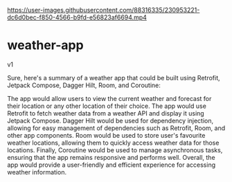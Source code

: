 

https://user-images.githubusercontent.com/88316335/230953221-dc6d0bec-f850-4566-b9fd-e56823af6694.mp4

# weather-app
v1 

Sure, here's a summary of a weather app that could be built using Retrofit, Jetpack Compose, Dagger Hilt, Room, and Coroutine:

The app would allow users to view the current weather and forecast for their location or any other location of their choice.
The app would use Retrofit to fetch weather data from a weather API and display it using Jetpack Compose. Dagger Hilt would be used for dependency injection, 
allowing for easy management of dependencies such as Retrofit, Room, and other app components. Room would be used to store user's favourite weather locations,
allowing them to quickly access weather data for those locations. Finally, Coroutine would be used to manage asynchronous tasks, 
ensuring that the app remains responsive and performs well. Overall, the app would provide a user-friendly and efficient experience for accessing weather information.
